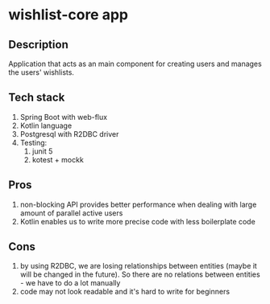 # wishlist-core app

## Description

Application that acts as an main component for creating users and manages the users' wishlists.

## Tech stack

1. Spring Boot with web-flux
2. Kotlin language
3. Postgresql with R2DBC driver
4. Testing:
    1. junit 5
    2. kotest + mockk

## Pros

1. non-blocking API provides better performance when dealing with large amount of parallel active users
2. Kotlin enables us to write more precise code with less boilerplate code

## Cons

1. by using R2DBC, we are losing relationships between entities (maybe it will be changed in the future). So there are
   no relations between entities - we have to do a lot manually
2. code may not look readable and it's hard to write for beginners
